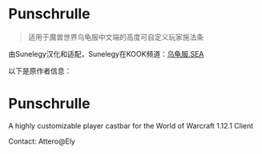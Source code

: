 # Punschrulle

> 适用于魔兽世界乌龟服中文端的高度可自定义玩家施法条

由Sunelegy汉化和适配，Sunelegy在KOOK频道：[乌龟服.SEA](https://www.kookapp.cn/app/channels/5574114869722737/4118089384281976)

以下是原作者信息：

# Punschrulle
A highly customizable player castbar for the World of Warcraft 1.12.1 Client

Contact: Attero@Ely
